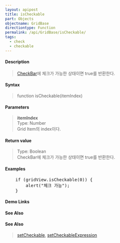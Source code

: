 ```yaml
---
layout: apipost
title: isCheckable
part: Objects
objectname: GridBase
directiontype: Function
permalink: /api/GridBase/isCheckable/
tags:
  - check
  - checkable
---
```



#### Description

> [CheckBar](/api/types/CheckBar/)에 체크가 가능한 상태이면 true를 반환한다.  

#### Syntax

> function isCheckable(itemIndex)  

#### Parameters

> **itemIndex**  
> Type: Number  
> Grid Item의 index이다.  

#### Return value

> Type: Boolean  
> CheckBar에 체크가 가능한 상태이면 true를 반환한다.  

#### Examples 

<pre class="prettyprint">
    if (gridView.isCheckable(0)) {
        alert("체크 가능");
    }
</pre>

#### Demo Links
#### See Also

#### See Also
> [setCheckable](/api/GridBase/setCheckable), [setCheckableExpression](/api/GridBase/setCheckableExpression)